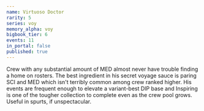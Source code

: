 ```yaml
---
name: Virtuoso Doctor
rarity: 5
series: voy
memory_alpha: voy
bigbook_tier: 6
events: 11
in_portal: false
published: true
---
```


Crew with any substantial amount of MED almost never have trouble finding a home on rosters. The best ingredient in his secret voyage sauce is paring SCI and MED which isn't terribly common among crew ranked higher. His events are frequent enough to elevate a variant-best DIP base and Inspiring is one of the tougher collection to complete even as the crew pool grows. Useful in spurts, if unspectacular.
